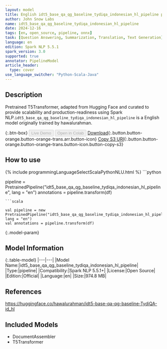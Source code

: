 ```yaml
---
layout: model
title: English idt5_base_qa_qg_baseline_tydiqa_indonesian_hl_pipeline pipeline T5Transformer from hawalurahman
author: John Snow Labs
name: idt5_base_qa_qg_baseline_tydiqa_indonesian_hl_pipeline
date: 2024-12-16
tags: [en, open_source, pipeline, onnx]
task: [Question Answering, Summarization, Translation, Text Generation]
language: en
edition: Spark NLP 5.5.1
spark_version: 3.0
supported: true
annotator: PipelineModel
article_header:
  type: cover
use_language_switcher: "Python-Scala-Java"
---
```


## Description

Pretrained T5Transformer, adapted from Hugging Face and curated to provide scalability and production-readiness using Spark NLP.`idt5_base_qa_qg_baseline_tydiqa_indonesian_hl_pipeline` is a English model originally trained by hawalurahman.

{:.btn-box}
<button class="button button-orange" disabled>Live Demo</button>
<button class="button button-orange" disabled>Open in Colab</button>
[Download](https://s3.amazonaws.com/auxdata.johnsnowlabs.com/public/models/idt5_base_qa_qg_baseline_tydiqa_indonesian_hl_pipeline_en_5.5.1_3.0_1734328670544.zip){:.button.button-orange.button-orange-trans.arr.button-icon}
[Copy S3 URI](s3://auxdata.johnsnowlabs.com/public/models/idt5_base_qa_qg_baseline_tydiqa_indonesian_hl_pipeline_en_5.5.1_3.0_1734328670544.zip){:.button.button-orange.button-orange-trans.button-icon.button-copy-s3}

## How to use



<div class="tabs-box" markdown="1">
{% include programmingLanguageSelectScalaPythonNLU.html %}
```python

pipeline = PretrainedPipeline("idt5_base_qa_qg_baseline_tydiqa_indonesian_hl_pipeline", lang = "en")
annotations =  pipeline.transform(df)   

```
```scala

val pipeline = new PretrainedPipeline("idt5_base_qa_qg_baseline_tydiqa_indonesian_hl_pipeline", lang = "en")
val annotations = pipeline.transform(df)

```
</div>

{:.model-param}
## Model Information

{:.table-model}
|---|---|
|Model Name:|idt5_base_qa_qg_baseline_tydiqa_indonesian_hl_pipeline|
|Type:|pipeline|
|Compatibility:|Spark NLP 5.5.1+|
|License:|Open Source|
|Edition:|Official|
|Language:|en|
|Size:|974.8 MB|

## References

https://huggingface.co/hawalurahman/idt5-base-qa-qg-baseline-TydiQA-id_hl

## Included Models

- DocumentAssembler
- T5Transformer